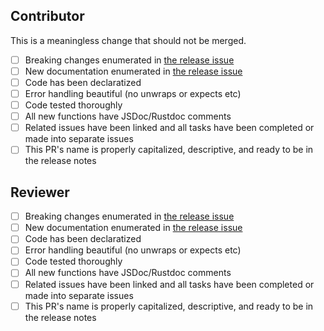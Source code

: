 ## Contributor

This is a meaningless change that should not be merged.

- [ ] Breaking changes enumerated in [the release issue](https://github.com/demergent-labs/azle/issues/2053)
- [ ] New documentation enumerated in [the release issue](https://github.com/demergent-labs/azle/issues/2053)
- [ ] Code has been declaratized
- [ ] Error handling beautiful (no unwraps or expects etc)
- [ ] Code tested thoroughly
- [ ] All new functions have JSDoc/Rustdoc comments
- [ ] Related issues have been linked and all tasks have been completed or made into separate issues
- [ ] This PR's name is properly capitalized, descriptive, and ready to be in the release notes

## Reviewer

- [ ] Breaking changes enumerated in [the release issue](https://github.com/demergent-labs/azle/issues/2053)
- [ ] New documentation enumerated in [the release issue](https://github.com/demergent-labs/azle/issues/2053)
- [ ] Code has been declaratized
- [ ] Error handling beautiful (no unwraps or expects etc)
- [ ] Code tested thoroughly
- [ ] All new functions have JSDoc/Rustdoc comments
- [ ] Related issues have been linked and all tasks have been completed or made into separate issues
- [ ] This PR's name is properly capitalized, descriptive, and ready to be in the release notes
